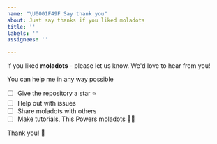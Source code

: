 ```yaml
---
name: "\U0001F49F Say thank you"
about: Just say thanks if you liked moladots
title: ''
labels: ''
assignees: ''

---
```


if you liked **moladots** - please let us know. We'd love to hear from you!

You can help me in any way possible

- [ ] Give the repository a star ⭐️
- [ ] Help out with issues
- [ ] Share moladots with others
- [ ] Make tutorials, This Powers moladots 💪🏽

Thank you! 💐
